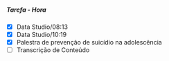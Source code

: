 
##### Tarefa - Hora
- [x]  Data Studio/08:13
- [x]  Data Studio/10:19 
- [x] Palestra de prevenção de suicídio na adolescência
- [ ] Transcrição de Conteúdo